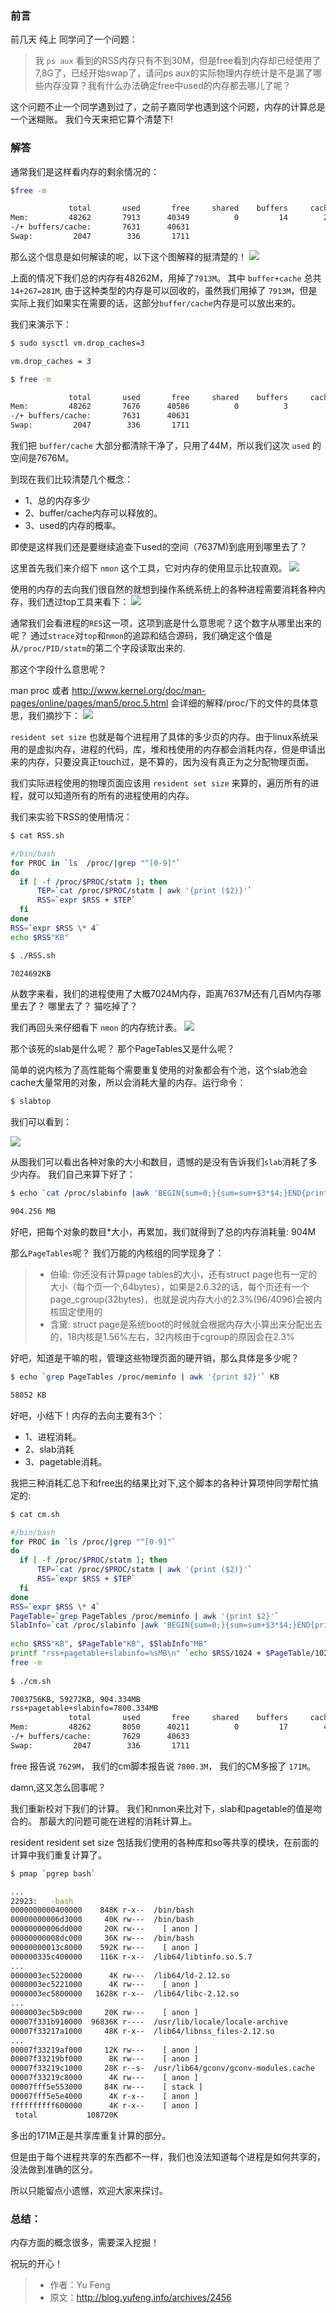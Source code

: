 ### 前言

前几天 纯上 同学问了一个问题：

> 我 `ps aux` 看到的RSS内存只有不到30M，但是free看到内存却已经使用了7,8G了，已经开始swap了，请问ps aux的实际物理内存统计是不是漏了哪些内存没算？我有什么办法确定free中used的内存都去哪儿了呢？

这个问题不止一个同学遇到过了，之前子嘉同学也遇到这个问题，内存的计算总是一个迷糊账。 我们今天来把它算个清楚下!

### 解答

通常我们是这样看内存的剩余情况的：

```bash
$free -m

             total       used       free     shared    buffers     cached
Mem:         48262       7913      40349          0         14        267
-/+ buffers/cache:       7631      40631
Swap:         2047        336       1711
```

那么这个信息是如何解读的呢，以下这个图解释的挺清楚的！
![](../img/free1.jpg)

上面的情况下我们总的内存有48262M，用掉了`7913M`。 其中 `buffer+cache` 总共 `14+267=281M`, 由于这种类型的内存是可以回收的，虽然我们用掉了 `7913M`，但是实际上我们如果实在需要的话，这部分`buffer/cache`内存是可以放出来的。

我们来演示下：

```bash
$ sudo sysctl vm.drop_caches=3

vm.drop_caches = 3

$ free -m

             total       used       free     shared    buffers     cached
Mem:         48262       7676      40586          0          3         41
-/+ buffers/cache:       7631      40631
Swap:         2047        336       1711
```

我们把 `buffer/cache` 大部分都清除干净了，只用了44M，所以我们这次 `used` 的空间是7676M。

到现在我们比较清楚几个概念：
- 1、总的内存多少
- 2、buffer/cache内存可以释放的。
- 3、used的内存的概率。

即使是这样我们还是要继续追查下used的空间（7637M)到底用到哪里去了？

这里首先我们来介绍下 `nmon` 这个工具，它对内存的使用显示比较直观。
![](../img/nmon.jpg)

使用的内存的去向我们很自然的就想到操作系统系统上的各种进程需要消耗各种内存，我们透过top工具来看下：
![](../img/top.jpg)

通常我们会看进程的`RES`这一项，这项到底是什么意思呢？这个数字从哪里出来的呢？ 通过`strace`对`top`和`nmon`的追踪和结合源码，我们确定这个值是从`/proc/PID/statm`的第二个字段读取出来的.

那这个字段什么意思呢？

man proc 或者 http://www.kernel.org/doc/man-pages/online/pages/man5/proc.5.html 会详细的解释/proc/下的文件的具体意思，我们摘抄下：
![](../img/proc-pid.png)

`resident set size` 也就是每个进程用了具体的多少页的内存。由于linux系统采用的是虚拟内存，进程的代码，库，堆和栈使用的内存都会消耗内存，但是申请出来的内存，只要没真正touch过，是不算的，因为没有真正为之分配物理页面。

我们实际进程使用的物理页面应该用 `resident set size` 来算的，遍历所有的进程，就可以知道所有的所有的进程使用的内存。

我们来实验下RSS的使用情况：

```bash
$ cat RSS.sh

#/bin/bash                                                                                                              
for PROC in `ls  /proc/|grep "^[0-9]"`
do
  if [ -f /proc/$PROC/statm ]; then
      TEP=`cat /proc/$PROC/statm | awk '{print ($2)}'`
      RSS=`expr $RSS + $TEP`
  fi
done
RSS=`expr $RSS \* 4`
echo $RSS"KB"

$ ./RSS.sh 

7024692KB
```

从数字来看，我们的进程使用了大概7024M内存，距离7637M还有几百M内存哪里去了？ 哪里去了？ 猫吃掉了？

我们再回头来仔细看下 `nmon` 的内存统计表。
![](../img/nmon1.jpg)

那个该死的slab是什么呢？ 那个PageTables又是什么呢？

简单的说内核为了高性能每个需要重复使用的对象都会有个池，这个slab池会cache大量常用的对象，所以会消耗大量的内存。运行命令：

```bash
$ slabtop
```

我们可以看到：

![](../img/slabtop.jpg)

从图我们可以看出各种对象的大小和数目，遗憾的是没有告诉我们`slab`消耗了多少内存。
我们自己来算下好了：

```bash
$ echo `cat /proc/slabinfo |awk 'BEGIN{sum=0;}{sum=sum+$3*$4;}END{print sum/1024/1024}'` MB

904.256 MB
```

好吧，把每个对象的数目*大小，再累加，我们就得到了总的内存消耗量: 904M

那么`PageTables`呢？ 我们万能的内核组的同学现身了：

> - 伯瑜: 你还没有计算page tables的大小，还有struct page也有一定的大小（每个页一个,64bytes），如果是2.6.32的话，每个页还有一个page_cgroup(32bytes)，也就是说内存大小的2.3%(96/4096)会被内核固定使用的
> - 含黛: struct page是系统boot的时候就会根据内存大小算出来分配出去的，18内核是1.56%左右，32内核由于cgroup的原因会在2.3%

好吧，知道是干嘛的啦，管理这些物理页面的硬开销，那么具体是多少呢？

```bash
$ echo `grep PageTables /proc/meminfo | awk '{print $2}'` KB

58052 KB
```

好吧，小结下！内存的去向主要有3个：
- 1、进程消耗。
- 2、slab消耗
- 3、pagetable消耗。

我把三种消耗汇总下和free出的结果比对下,这个脚本的各种计算项仲同学帮忙搞定的:

```bash
$ cat cm.sh

#/bin/bash
for PROC in `ls /proc/|grep "^[0-9]"`
do
  if [ -f /proc/$PROC/statm ]; then
      TEP=`cat /proc/$PROC/statm | awk '{print ($2)}'`
      RSS=`expr $RSS + $TEP`
  fi
done
RSS=`expr $RSS \* 4`
PageTable=`grep PageTables /proc/meminfo | awk '{print $2}'`
SlabInfo=`cat /proc/slabinfo |awk 'BEGIN{sum=0;}{sum=sum+$3*$4;}END{print sum/1024/1024}'`
 
echo $RSS"KB", $PageTable"KB", $SlabInfo"MB"
printf "rss+pagetable+slabinfo=%sMB\n" `echo $RSS/1024 + $PageTable/1024 + $SlabInfo|bc`
free -m
 
$ ./cm.sh

7003756KB, 59272KB, 904.334MB
rss+pagetable+slabinfo=7800.334MB
             total       used       free     shared    buffers     cached
Mem:         48262       8050      40211          0         17        404
-/+ buffers/cache:       7629      40633
Swap:         2047        336       1711
```

free 报告说 `7629M`， 我们的cm脚本报告说 `7800.3M`， 我们的CM多报了 `171M`。

damn,这又怎么回事呢？

我们重新校对下我们的计算。 我们和nmon来比对下，slab和pagetable的值是吻合的。 那最大的问题可能在进程的消耗计算上。

resident resident set size 包括我们使用的各种库和so等共享的模块，在前面的计算中我们重复计算了。

```bash
$ pmap `pgrep bash`

...
22923:   -bash
0000000000400000    848K r-x--  /bin/bash
00000000006d3000     40K rw---  /bin/bash
00000000006dd000     20K rw---    [ anon ]
00000000008dc000     36K rw---  /bin/bash
00000000013c8000    592K rw---    [ anon ]
000000335c400000    116K r-x--  /lib64/libtinfo.so.5.7
...
0000003ec5220000      4K rw---  /lib64/ld-2.12.so
0000003ec5221000      4K rw---    [ anon ]
0000003ec5800000   1628K r-x--  /lib64/libc-2.12.so
...
0000003ec5b9c000     20K rw---    [ anon ]
00007f331b910000  96836K r----  /usr/lib/locale/locale-archive
00007f33217a1000     48K r-x--  /lib64/libnss_files-2.12.so
...
00007f33219af000     12K rw---    [ anon ]
00007f33219bf000      8K rw---    [ anon ]
00007f33219c1000     28K r--s-  /usr/lib64/gconv/gconv-modules.cache
00007f33219c8000      4K rw---    [ anon ]
00007fff5e553000     84K rw---    [ stack ]
00007fff5e5e4000      4K r-x--    [ anon ]
ffffffffff600000      4K r-x--    [ anon ]
 total           108720K
```

多出的171M正是共享库重复计算的部分。

但是由于每个进程共享的东西都不一样，我们也没法知道每个进程是如何共享的，没法做到准确的区分。

所以只能留点小遗憾，欢迎大家来探讨。

### 总结：

内存方面的概念很多，需要深入挖掘！

祝玩的开心！

> - 作者：Yu Feng
> - 原文：http://blog.yufeng.info/archives/2456